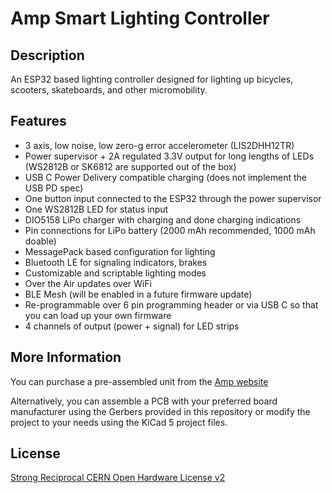 # Amp Smart Lighting Controller

## Description

An ESP32 based lighting controller designed for lighting up bicycles, scooters, skateboards, and other micromobility.

## Features

* 3 axis, low noise, low zero-g error accelerometer (LIS2DHH12TR)
* Power supervisor + 2A regulated 3.3V output for long lengths of LEDs (WS2812B or SK6812 are supported out of the box)
* USB C Power Delivery compatible charging (does not implement the USB PD spec)
* One button input connected to the ESP32 through the power supervisor
* One WS2812B LED for status input
* DIO5158 LiPo charger with charging and done charging indications
* Pin connections for LiPo battery (2000 mAh recommended, 1000 mAh doable)
* MessagePack based configuration for lighting
* Bluetooth LE for signaling indicators, brakes
* Customizable and scriptable lighting modes
* Over the Air updates over WiFi
* BLE Mesh (will be enabled in a future firmware update)
* Re-programmable over 6 pin programming header or via USB C so that you can load up your own firmware
* 4 channels of output (power + signal) for LED strips

## More Information

You can purchase a pre-assembled unit from the [Amp website](https://ridewithamp.com/store/amp-beta-0.5)

Alternatively, you can assemble a PCB with your preferred board manufacturer using the Gerbers provided in this repository or modify the project to your needs using the KiCad 5 project files.

## License

[Strong Reciprocal CERN Open Hardware License v2](License.md)
